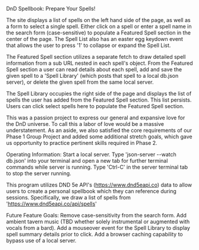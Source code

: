DnD Spellbook: Prepare Your Spells!

The site displays a list of spells on the left hand side of the page, as well as a form to select a single spell. Either click on a spell or enter a spell name in the search form (case-sensitive) to populate a Featured Spell section in the center of the page. The Spell List also has an easter egg keydown event that allows the user to press '1' to collapse or expand the Spell List.

The Featured Spell section utilizes a separate fetch to draw detailed spell information from a sub URL nested in each spell's object. From the Featured Spell section a user can read details about each spell, add and save the given spell to a 'Spell Library' (which posts that spell to a local db.json server), or delete the given spell from the same local server.

The Spell Library occupies the right side of the page and displays the list of spells the user has added from the Featured Spell section. This list persists. Users can click select spells here to populate the Featured Spell section.

This was a passion project to express our general and expansive love for the DnD universe. To call this a labor of love would be a massive understatement. As an aside, we also satisfied the core requirements of our Phase 1 Group Project and added some additional stretch goals, which gave us opportunity to practice pertinent skills required in Phase 2.

Operating Information:
Start a local server. Type 'json-server --watch db.json' into your terminal and open a new tab for further terminal commands while server is running. Type 'Ctrl-C' in the server terminal tab to stop the server running.

This program utilizes DND 5e API's (https://www.dnd5eapi.co) data to allow users to create a personal spellbook which they can reference during sessions. Specifically, we draw a list of spells from 'https://www.dnd5eapi.co/api/spells'

Future Feature Goals:
Remove case-sensitivity from the search form.
Add ambient tavern music (TBD whether solely instrumental or augmented with vocals from a bard).
Add a mouseover event for the Spell Library to display spell summary details prior to click.
Add a browser caching capability to bypass use of a local server.

